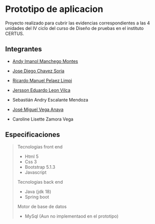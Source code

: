 # Prototipo de aplicacion

Proyecto realizado para cubrir las evidencias correspondientes a las 4 unidades del IV ciclo del curso de Diseño de pruebas en el instituto CERTUS.    

## Integrantes    

- [Andy Imanol Manchego Montes](https://github.com/isd-andymanchego "Perfil de Andy en GitHub")    

- [Jose Diego Chavez Soria](https://github.com/IRypS](https://github.com/Diego-chavezz) "Perfil de Diego en GitHub")    

- [Ricardo Manuel Pelaez Limpi](https://github.com/IRypS "Perfil de Ricardo en GitHub")    

- [Jersson Eduardo Leon Vilca](https://github.com/18Jers "Perfil de Jersson en GitHub")    

- Sebastián Andry Escalante Mendoza

- [José Miguel Vega Anaya](https://github.com/JoseVega18 "Perfil de José Miguel en GitHub")

- Caroline Lisette Zamora Vega
  

## Especificaciones    

> Tecnologias front end    
>   
> - Html 5    
> - Css 3    
> - Bootstrap 5.1.3   
> - Javascript    
> 
> Tecnologias back end
> - Java (jdk 18)
> - Spring boot
> 
> Motor de base de datos
> - MySql (Aun no implementaod en el prototipo) 
